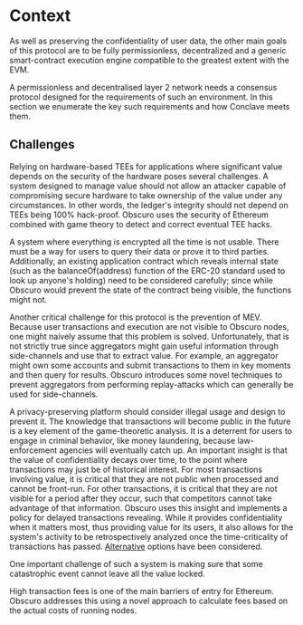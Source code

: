 # Context
As well as preserving the confidentiality of user data, the other main goals of this protocol are to be fully permissionless, decentralized and a generic smart-contract execution engine compatible to the greatest extent with the EVM.

A permissionless and decentralised layer 2 network needs a consensus protocol designed for the requirements of such an environment. In this section we enumerate the key such requirements and how Conclave meets them.

## Challenges
Relying on hardware-based TEEs for applications where significant value depends on the security of the hardware poses several challenges. A system designed to manage value should not allow an attacker capable of compromising secure hardware to take ownership of the value under any circumstances. In other words, the ledger's integrity should not depend on TEEs being 100% hack-proof. Obscuro uses the security of Ethereum combined with game theory to detect and correct eventual TEE hacks.

A system where everything is encrypted all the time is not usable. There must be a way for users to query their data or prove it to third parties. Additionally, an existing application contract which reveals internal state (such as the balanceOf(address) function of the ERC-20 standard used to look up anyone's holding) need to be considered carefully; since while Obscuro would prevent the state of the contract being visible, the functions might not.

Another critical challenge for this protocol is the prevention of MEV. Because user transactions and execution are not visible to Obscuro nodes, one might naively assume that this problem is solved. Unfortunately, that is not strictly true since aggregators might gain useful information through side-channels and use that to extract value. For example, an aggregator might own some accounts and submit transactions to them in key moments and then query for results. Obscuro introduces some novel techniques to prevent aggregators from performing replay-attacks which can generally be used for side-channels.

A privacy-preserving platform should consider illegal usage and design to prevent it.  The knowledge that transactions will become public in the future is a key element of the game-theoretic analysis. It is a deterrent for users to engage in criminal behavior, like money laundering, because law-enforcement agencies will eventually catch up. An important insight is that the value of confidentiality decays over time, to the point where transactions may just be of historical interest. For most transactions involving value, it is critical that they are not public when processed and cannot be front-run. For other transactions, it is critical that they are not visible for a period after they occur, such that competitors cannot take advantage of that information. Obscuro uses this insight and implements a policy for delayed transactions revealing. While it provides confidentiality when it matters most, thus providing value for its users, it also allows for the system's activity to be retrospectively analyzed once the time-criticality of transactions has passed. [Alternative](./appendix#alternative-revelation-options) options have been considered.

One important challenge of such a system is making sure that some catastrophic event cannot leave all the value locked.

High transaction fees is one of the main barriers of entry for Ethereum. Obscuro addresses this using a novel approach to calculate fees based on the actual costs of running nodes.